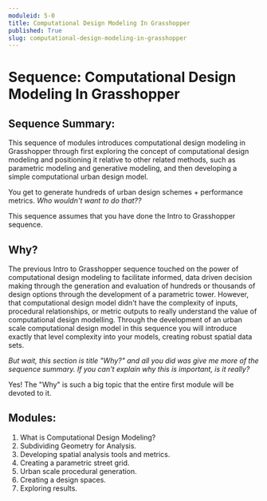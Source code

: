 ```yaml
---
moduleid: 5-0
title: Computational Design Modeling In Grasshopper
published: True
slug: computational-design-modeling-in-grasshopper
---
```

# Sequence: Computational Design Modeling In Grasshopper
## Sequence Summary:

This sequence of modules introduces computational design modeling in Grasshopper through first exploring the concept of computational design modeling and positioning it relative to other related methods, such as parametric modeling and generative modeling, and then developing a simple computational urban design model.

You get to generate hundreds of urban design schemes + performance metrics. *Who wouldn't want to do that??*

This sequence assumes that you have done the Intro to Grasshopper sequence.

## Why?

The previous Intro to Grasshopper sequence touched on the power of computational design modeling to facilitate informed, data driven decision making through the generation and evaluation of hundreds or thousands of design options through the development of a parametric tower. However, that computational design model didn't have the complexity of inputs, procedural relationships, or metric outputs to really understand the value of computational design modelling. Through the development of an urban scale computational design model in this sequence you will introduce exactly that level complexity into your models, creating robust spatial data sets.

*But wait, this section is title "Why?" and all you did was give me more of the sequence summary. If you can't explain why this is important, is it really?*

Yes! The "Why" is such a big topic that the entire first module will be devoted to it.

## Modules:

1. What is Computational Design Modeling?
2. Subdividing Geometry for Analysis.
2. Developing spatial analysis tools and metrics.
3. Creating a parametric street grid.
4. Urban scale procedural generation.
5. Creating a design spaces.
6. Exploring results.
